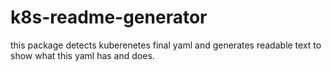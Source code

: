 # k8s-readme-generator
this package detects kuberenetes final yaml and generates readable text to show what this yaml has and does.
